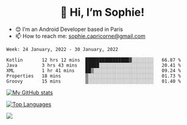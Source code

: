 <h1 align="center"> 👋 Hi, I’m Sophie! </h1>  

- 😊 I’m an Android Developer based in Paris
- 📫 How to reach me: sophie.capricorne@gmail.com


<!--START_SECTION:waka-->
```text
Week: 24 January, 2022 - 30 January, 2022

Kotlin       12 hrs 12 mins  ████████████████▓░░░░░░░░   66.87 % 
Java         3 hrs 43 mins   █████░░░░░░░░░░░░░░░░░░░░   20.41 % 
XML          1 hr 41 mins    ██▒░░░░░░░░░░░░░░░░░░░░░░   09.24 % 
Properties   18 mins         ▒░░░░░░░░░░░░░░░░░░░░░░░░   01.73 % 
Groovy       15 mins         ▒░░░░░░░░░░░░░░░░░░░░░░░░   01.40 % 
```
<!--END_SECTION:waka-->

[![My GitHub stats](https://github-readme-stats.vercel.app/api?username=sophicapri&show_icons=true&theme=buefy)](https://github.com/anuraghazra/github-readme-stats)

[![Top Languages](https://github-readme-stats.vercel.app/api/top-langs/?username=sophicapri&langs_count=2&layout=compact)](https://github.com/anuraghazra/github-readme-stats)

![](https://github-readme-streak-stats.herokuapp.com/?user=sophicapri)
